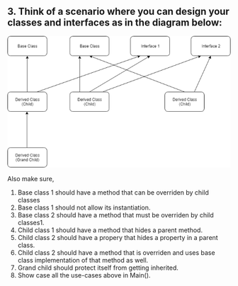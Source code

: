 ## 3. Think of a scenario where you can design your classes and interfaces as in the diagram below:
![alt text](https://github.com/binbsr/.NETClassesCotiviti/blob/master/BishnuRawal/Homework/ClassDiagram.png)

Also make sure,
1. Base class 1 should have a method that can be overriden by child classes  
1. Base class 1 should not allow its instantiation.
1. Base class 2 should have a method that must be overriden by child classes1. 
1. Child class 1 should have a method that hides a parent method.
1. Child class 2 should have a propery that hides a property in a parent class.
1. Child class 2 should have a method that is overriden and uses base class implementation of that method as well.
1. Grand child should protect itself from getting inherited.
1. Show case all the use-cases above in Main(). 